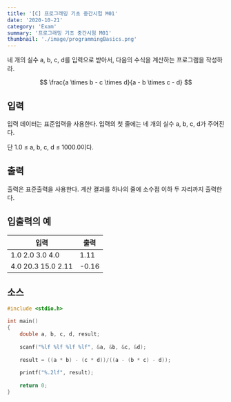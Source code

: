 ```yaml
---
title: '[C] 프로그래밍 기초 중간시험 M01'
date: '2020-10-21'
category: 'Exam'
summary: '프로그래밍 기초 중간시험 M01'
thumbnail: './image/programmingBasics.png'
---
```

네 개의 실수 a, b, c, d를 입력으로 받아서, 다음의 수식을 계산하는 프로그램을 작성하라.

$$
\frac{a \times b - c \times d}{a - b \times c - d}
$$

## 입력
입력 데이터는 표준입력을 사용한다. 입력의 첫 줄에는 네 개의 실수 a, b, c, d가 주어진다.

단 1.0 ≤ a, b, c, d ≤ 1000.0이다.

## 출력
출력은 표준출력을 사용한다. 계산 결과를 하나의 줄에 소수점 이하 두 자리까지 출력한다.


## 입출력의 예

|입력|출력|
|---|---|
|1.0 2.0 3.0 4.0|1.11|
|4.0 20.3 15.0 2.11|-0.16|

## 소스
```c
#include <stdio.h>

int main()
{
	double a, b, c, d, result;
	
	scanf("%lf %lf %lf %lf", &a, &b, &c, &d);
	
	result = ((a * b) - (c * d))/((a - (b * c) - d));
	
	printf("%.2lf", result);
	
	return 0;
}
```